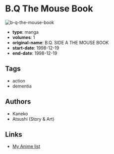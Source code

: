 # B.Q The Mouse Book

![b-q-the-mouse-book](https://cdn.myanimelist.net/images/manga/3/37277.jpg)

-   **type**: manga
-   **volumes**: 1
-   **original-name**: B.Q. SIDE A THE MOUSE BOOK
-   **start-date**: 1998-12-19
-   **end-date**: 1998-12-19

## Tags

-   action
-   dementia

## Authors

-   Kaneko
-   Atsushi (Story & Art)

## Links

-   [My Anime list](https://myanimelist.net/manga/23013/BQ_The_Mouse_Book)
